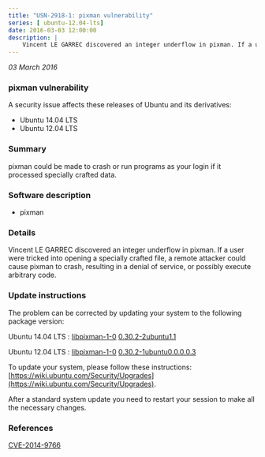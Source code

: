```yaml
---
title: "USN-2918-1: pixman vulnerability"
series: [ ubuntu-12.04-lts]
date: 2016-03-03 12:00:00
description: |
    Vincent LE GARREC discovered an integer underflow in pixman. If a user were tricked into opening a specially crafted file, a remote attacker could cause pixman to crash, resulting in a denial of service, or possibly execute arbitrary code. 
--- 
```

 
 

*03 March 2016*

### pixman vulnerability

A security issue affects these releases of Ubuntu and its derivatives:

* Ubuntu 14.04 LTS
* Ubuntu 12.04 LTS

### Summary

pixman could be made to crash or run programs as your login if it processed specially crafted data.

### Software description

* pixman 

### Details

Vincent LE GARREC discovered an integer underflow in pixman. If a user were tricked into opening a specially crafted file, a remote attacker could cause pixman to crash, resulting in a denial of service, or possibly execute arbitrary code. 

### Update instructions

The problem can be corrected by updating your system to the following package version:

Ubuntu 14.04 LTS
 : [libpixman-1-0](https://launchpad.net/ubuntu/+source/pixman) <span> [0.30.2-2ubuntu1.1](https://launchpad.net/ubuntu/+source/pixman/0.30.2-2ubuntu1.1) </span> 

Ubuntu 12.04 LTS
 : [libpixman-1-0](https://launchpad.net/ubuntu/+source/pixman) <span> [0.30.2-1ubuntu0.0.0.0.3](https://launchpad.net/ubuntu/+source/pixman/0.30.2-1ubuntu0.0.0.0.3) </span> 

To update your system, please follow these instructions: [https://wiki.ubuntu.com/Security/Upgrades](https://wiki.ubuntu.com/Security/Upgrades).

After a standard system update you need to restart your session to make all the necessary changes. 

### References

 
 [CVE-2014-9766](http://people.ubuntu.com/~ubuntu-security/cve/CVE-2014-9766)
 

